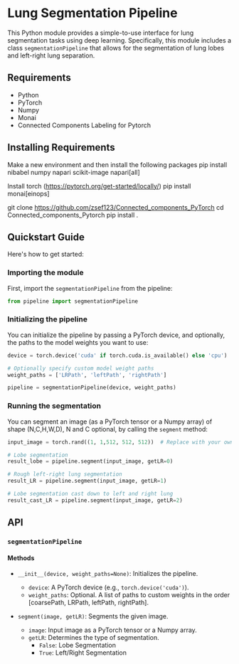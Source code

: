 # Lung Segmentation Pipeline

This Python module provides a simple-to-use interface for lung segmentation tasks using deep learning. Specifically, this module includes a class `segmentationPipeline` that allows for the segmentation of lung lobes and left-right lung separation.

## Requirements

- Python
- PyTorch
- Numpy
- Monai
- Connected Components Labeling for Pytorch

## Installing Requirements
Make a new environment and then install the following packages
pip install nibabel numpy napari scikit-image napari[all]

Install torch (https://pytorch.org/get-started/locally/)
pip install monai[einops]

git clone https://github.com/zsef123/Connected_components_PyTorch
cd Connected_components_Pytorch
pip install .


## Quickstart Guide

Here's how to get started:

### Importing the module

First, import the `segmentationPipeline` from the pipeline:

```python
from pipeline import segmentationPipeline
```

### Initializing the pipeline

You can initialize the pipeline by passing a PyTorch device, and optionally, the paths to the model weights you want to use:

```python
device = torch.device('cuda' if torch.cuda.is_available() else 'cpu')

# Optionally specify custom model weight paths
weight_paths = ['LRPath', 'leftPath', 'rightPath']

pipeline = segmentationPipeline(device, weight_paths)
```

### Running the segmentation

You can segment an image (as a PyTorch tensor or a Numpy array) of shape (N,C,H,W,D), N and C optional,  by calling the `segment` method:

```python
input_image = torch.rand((1, 1,512, 512, 512))  # Replace with your own image tensor

# Lobe segmentation
result_lobe = pipeline.segment(input_image, getLR=0)

# Rough left-right lung segmentation
result_LR = pipeline.segment(input_image, getLR=1)

# Lobe segmentation cast down to left and right lung
result_cast_LR = pipeline.segment(input_image, getLR=2)
```


## API

### `segmentationPipeline`

#### Methods

- `__init__(device, weight_paths=None)`: Initializes the pipeline.
  - `device`: A PyTorch device (e.g., `torch.device('cuda')`).
  - `weight_paths`: Optional. A list of paths to custom weights in the order [coarsePath, LRPath, leftPath, rightPath].

- `segment(image, getLR)`: Segments the given image.
  - `image`: Input image as a PyTorch tensor or a Numpy array.
  - `getLR`: Determines the type of segmentation.
    - `False`: Lobe Segmentation
    - `True`: Left/Right Segmentation
